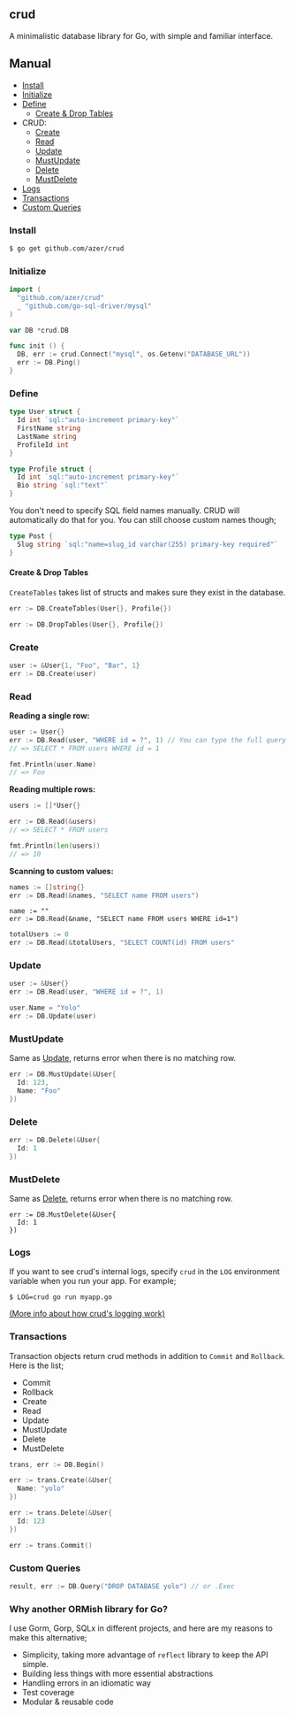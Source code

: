 ## crud

A minimalistic database library for Go, with simple and familiar interface.

## Manual

* [Install](#install)
* [Initialize](#initialize)
* [Define](#define)
  * [Create & Drop Tables](#create-drop--tables)
* CRUD:
  * [Create](#create)
  * [Read](#read)
  * [Update](#update)
  * [MustUpdate](#mustupdate)
  * [Delete](#delete)
  * [MustDelete](#mustdelete)
* [Logs](#logs)
* [Transactions](#transactions)
* [Custom Queries](#custom-queries)

### Install

```bash
$ go get github.com/azer/crud
```

### Initialize

```go
import (
  "github.com/azer/crud"
  _ "github.com/go-sql-driver/mysql"
)

var DB *crud.DB

func init () {
  DB, err := crud.Connect("mysql", os.Getenv("DATABASE_URL"))
  err := DB.Ping()
}
```

### Define

```go
type User struct {
  Id int `sql:"auto-increment primary-key"`
  FirstName string
  LastName string
  ProfileId int
}

type Profile struct {
  Id int `sql:"auto-increment primary-key"`
  Bio string `sql:"text"`
}
```

You don't need to specify SQL field names manually. CRUD will automatically do that for you. You can still choose custom names though;

```go
type Post {
  Slug string `sql:"name=slug_id varchar(255) primary-key required"`
}
```

#### Create & Drop Tables

`CreateTables` takes list of structs and makes sure they exist in the database.

```go
err := DB.CreateTables(User{}, Profile{})

err := DB.DropTables(User{}, Profile{})
```

### Create

```go
user := &User{1, "Foo", "Bar", 1}
err := DB.Create(user)
```

### Read

**Reading a single row:**

```go
user := User{}
err := DB.Read(user, "WHERE id = ?", 1) // You can type the full query if preferred.
// => SELECT * FROM users WHERE id = 1

fmt.Println(user.Name)
// => Foo
```

**Reading multiple rows:**

```go
users := []*User{}

err := DB.Read(&users)
// => SELECT * FROM users

fmt.Println(len(users))
// => 10
```

**Scanning to custom values:**

```go
names := []string{}
err := DB.Read(&names, "SELECT name FROM users")
```

```
name := ""
err := DB.Read(&name, "SELECT name FROM users WHERE id=1")
```

```go
totalUsers := 0
err := DB.Read(&totalUsers, "SELECT COUNT(id) FROM users"
```

### Update

```go
user := &User{}
err := DB.Read(user, "WHERE id = ?", 1)

user.Name = "Yolo"
err := DB.Update(user)
```

### MustUpdate

Same as [Update](#update), returns error when there is no matching row.

```go
err := DB.MustUpdate(&User{
  Id: 123,
  Name: "Foo"
})
```

### Delete

```go
err := DB.Delete(&User{
  Id: 1
})
```

### MustDelete

Same as [Delete](#delete), returns error when there is no matching row.

```
err := DB.MustDelete(&User{
  Id: 1
})
```

### Logs

If you want to see crud's internal logs, specify `crud` in the `LOG` environment variable when you run your app. For example;

```
$ LOG=crud go run myapp.go
```

[(More info about how crud's logging work)](http://github.com/azer/logger)

### Transactions

Transaction objects return crud methods in addition to `Commit` and `Rollback`. Here is the list;

* Commit
* Rollback
* Create
* Read
* Update
* MustUpdate
* Delete
* MustDelete

```go
trans, err := DB.Begin()

err := trans.Create(&User{
  Name: "yolo"
})

err := trans.Delete(&User{
  Id: 123
})

err := trans.Commit()
```

### Custom Queries

````go
result, err := DB.Query("DROP DATABASE yolo") // or .Exec
````

### Why another ORMish library for Go?

I use Gorm, Gorp, SQLx in different projects, and here are my reasons to make this alternative;

* Simplicity, taking more advantage of `reflect` library to keep the API simple.
* Building less things with more essential abstractions
* Handling errors in an idiomatic way
* Test coverage
* Modular & reusable code
